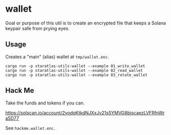 # wallet

Goal or purpose of this util is to create an encrypted file that keeps a Solana
keypair safe from prying eyes.

## Usage

Creates a "main" (alias) wallet at `tmp/wallet.enc`.

```
cargo run -p staratlas-utils-wallet --example 01_write_wallet
cargo run -p staratlas-utils-wallet --example 02_read_wallet
cargo run -p staratlas-utils-wallet --example 03_rotate_wallet
```

## Hack Me

Take the funds and tokens if you can.

https://solscan.io/account/2yodqKtkdNJXxJv21s5YMVG8bjscaezLVFRfnWra5D77

See `hackme.wallet.enc`.